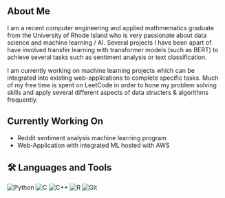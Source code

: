 ## About Me

I am a recent computer engineering and applied mathmematics graduate from the University of Rhode Island who is very passionate about data science and machine learning / AI. Several projects I have been apart of have involved transfer learning with transformer models (such as BERT) to achieve several tasks such as sentiment analysis or text classification. 

I am currently working on machine learning projects which can be integrated into existing web-applications to complete specific tasks. Much of my free time is spent on LeetCode in order to hone my problem solving skills and apply several different aspects of data structers & algorithms frequently.



## Currently Working On
- Reddit sentiment analysis machine learning program
- Web-Application with integrated ML hosted with AWS


## 🛠️ Languages and Tools

![Python](https://img.shields.io/badge/-Python-3776AB?style=flat-square&logo=python&logoColor=white)
![C](https://img.shields.io/badge/-C-A8B9CC?style=flat-square&logo=c&logoColor=white)
![C++](https://img.shields.io/badge/-C++-00599C?style=flat-square&logo=cplusplus&logoColor=white)
![R](https://img.shields.io/badge/-R-276DC3?style=flat-square&logo=r&logoColor=white)
![Git](https://img.shields.io/badge/-Git-F05032?style=flat-square&logo=git&logoColor=white)




